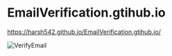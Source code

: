 # EmailVerification.gtihub.io
https://harsh542.github.io/EmailVerification.gtihub.io/

![VerifyEmail](https://user-images.githubusercontent.com/65009685/114306431-a3c40980-9af9-11eb-8e74-542303498877.gif)
